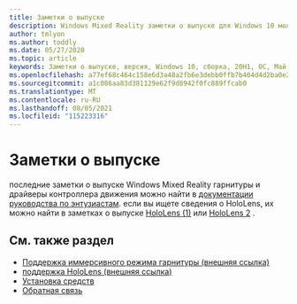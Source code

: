 ```yaml
---
title: Заметки о выпуске
description: Windows Mixed Reality заметки о выпуске для Windows 10 может быть 2020 обновлением (также известное как 2004).
author: tmlyon
ms.author: toddly
ms.date: 05/27/2020
ms.topic: article
keywords: Заметки о выпуске, версия, Windows 10, сборка, 20H1, ОС, Май 2020, 2004
ms.openlocfilehash: a77ef68c464c158e6d3a48a2fb6e3debb0ffb7b404d4d2ba0e2b566168be36cc
ms.sourcegitcommit: a1c086aa83d381129e62f9d8942f0fc889ffcab0
ms.translationtype: MT
ms.contentlocale: ru-RU
ms.lasthandoff: 08/05/2021
ms.locfileid: "115223316"
---
```

# <a name="release-notes"></a>Заметки о выпуске

последние заметки о выпуске Windows Mixed Reality гарнитуры и драйверы контроллера движения можно найти в [документации руководства по энтузиастам](/windows/mixed-reality/enthusiast-guide/mixed-reality-software). если вы ищете сведения о HoloLens, их можно найти в заметках о выпуске [HoloLens (1)](/hololens/hololens1-release-notes) или [HoloLens 2](/hololens/hololens-release-notes) .

## <a name="see-also"></a>См. также раздел
* [Поддержка иммерсивного режима гарнитуры (внешняя ссылка)](/windows/mixed-reality/enthusiast-guide/troubleshooting-windows-mixed-reality)
* [поддержка HoloLens (внешняя ссылка)](https://support.microsoft.com/products/hololens)
* [Установка средств](../develop/install-the-tools.md)
* [Обратная связь](/hololens/hololens-feedback)